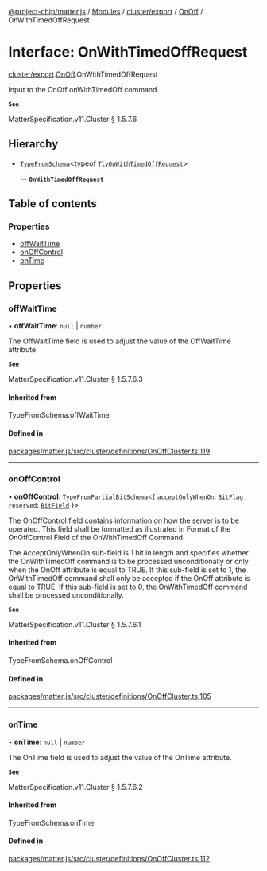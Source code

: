 [@project-chip/matter.js](../README.md) / [Modules](../modules.md) / [cluster/export](../modules/cluster_export.md) / [OnOff](../modules/cluster_export.OnOff.md) / OnWithTimedOffRequest

# Interface: OnWithTimedOffRequest

[cluster/export](../modules/cluster_export.md).[OnOff](../modules/cluster_export.OnOff.md).OnWithTimedOffRequest

Input to the OnOff onWithTimedOff command

**`See`**

MatterSpecification.v11.Cluster § 1.5.7.6

## Hierarchy

- [`TypeFromSchema`](../modules/tlv_export.md#typefromschema)\<typeof [`TlvOnWithTimedOffRequest`](../modules/cluster_export.OnOff.md#tlvonwithtimedoffrequest)\>

  ↳ **`OnWithTimedOffRequest`**

## Table of contents

### Properties

- [offWaitTime](cluster_export.OnOff.OnWithTimedOffRequest.md#offwaittime)
- [onOffControl](cluster_export.OnOff.OnWithTimedOffRequest.md#onoffcontrol)
- [onTime](cluster_export.OnOff.OnWithTimedOffRequest.md#ontime)

## Properties

### offWaitTime

• **offWaitTime**: ``null`` \| `number`

The OffWaitTime field is used to adjust the value of the OffWaitTime attribute.

**`See`**

MatterSpecification.v11.Cluster § 1.5.7.6.3

#### Inherited from

TypeFromSchema.offWaitTime

#### Defined in

[packages/matter.js/src/cluster/definitions/OnOffCluster.ts:119](https://github.com/project-chip/matter.js/blob/c0d55745d5279e16fdfaa7d2c564daa31e19c627/packages/matter.js/src/cluster/definitions/OnOffCluster.ts#L119)

___

### onOffControl

• **onOffControl**: [`TypeFromPartialBitSchema`](../modules/schema_export.md#typefrompartialbitschema)\<\{ `acceptOnlyWhenOn`: [`BitFlag`](../modules/schema_export.md#bitflag) ; `reserved`: [`BitField`](../modules/schema_export.md#bitfield)  }\>

The OnOffControl field contains information on how the server is to be operated. This field shall be
formatted as illustrated in Format of the OnOffControl Field of the OnWithTimedOff Command.

The AcceptOnlyWhenOn sub-field is 1 bit in length and specifies whether the OnWithTimedOff command is to be
processed unconditionally or only when the OnOff attribute is equal to TRUE. If this sub-field is set to 1,
the OnWithTimedOff command shall only be accepted if the OnOff attribute is equal to TRUE. If this sub-field
is set to 0, the OnWithTimedOff command shall be processed unconditionally.

**`See`**

MatterSpecification.v11.Cluster § 1.5.7.6.1

#### Inherited from

TypeFromSchema.onOffControl

#### Defined in

[packages/matter.js/src/cluster/definitions/OnOffCluster.ts:105](https://github.com/project-chip/matter.js/blob/c0d55745d5279e16fdfaa7d2c564daa31e19c627/packages/matter.js/src/cluster/definitions/OnOffCluster.ts#L105)

___

### onTime

• **onTime**: ``null`` \| `number`

The OnTime field is used to adjust the value of the OnTime attribute.

**`See`**

MatterSpecification.v11.Cluster § 1.5.7.6.2

#### Inherited from

TypeFromSchema.onTime

#### Defined in

[packages/matter.js/src/cluster/definitions/OnOffCluster.ts:112](https://github.com/project-chip/matter.js/blob/c0d55745d5279e16fdfaa7d2c564daa31e19c627/packages/matter.js/src/cluster/definitions/OnOffCluster.ts#L112)
